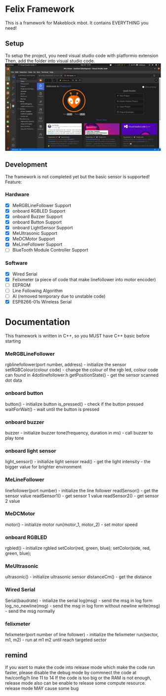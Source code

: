 # Felix Framework
This is a framework for Makeblock mbot. It contains EVERYTHING you need!
## Setup
To setup the project, you need visual studio code with platformio extension
Then, add the folder into visual studio code.
![setup](https://github.com/felixthian/felix-framework-v2/blob/master/pic/001.png)
## Development
The framework is not completed yet but the basic sensor is supported!
Feature:
### Hardware
- [X] MeRGBLineFollower Support
- [X] onboard RGBLED Support
- [X] onboard Buzzer Support
- [X] onboard Button Support
- [X] onboard LightSensor Support
- [X] MeUltrasonic Support
- [X] MeDCMotor Support
- [X] MeLineFollower Support
- [ ] BlueTooth Module Controller Support
### Software
- [X] Wired Serial
- [X] Felixmeter (a piece of code that make linefollower into motor encoder)
- [ ] EEPROM
- [ ] Line Following Algorithm
- [ ] AI (removed temporary due to unstable code)
- [X] ESP8266-01s Wireless Serial
# Documentation
This framework is written in C++, so you MUST have C++ basic before starting
### MeRGBLineFollower
rgblinefollower(port number, address) - initialize the sensor
setRGBColour(colour code) - change the colour of the rgb led, colour code can found in 4dotlinefollower.h
getPositionState() - get the sensor scanned dot data
### onboard button
button() - initialize button
is_pressed() - check if the button pressed
waitForWait() - wait until the button is pressed
### onboard buzzer
buzzer - initialize buzzer
tone(frequency, duration in ms) - call buzzer to play tone
### onboard light sensor
light_sensor() - initialize light sensor
read() - get the light intensity - the bigger value for brighter environment
### MeLineFollower
linefollower(port number) - initialize the line follower
readSensor() - get the sensor value
readSensor1() - get sensor 1 value
readSensor2() - get sensor 2 value 
### MeDCMotor
motor() - initialize motor
run(motor_1, motor_2) - set motor speed
### onboard RGBLED
rgbled() - initialize rgbled
setColor(red, green, blue);
setColor(side, red, green, blue);
### MeUltrasonic
ultrasonic() - initialize ultrasonic sensor
distanceCm() - get the distance
### Wired Serial
Serial(baudrate) - intialize the serial
log(msg) - send the msg in log form
log_no_newline(msg) - send the msg in log form without newline
write(msg) - send the msg normally
### felixmeter
felixmeter(port number of line follower) - initialize the felixmeter
run(sector, m1, m2) - run at m1 m2 until reach targeted sector
## remind
If you want to make the code into release mode which make the code run faster, please disable the debug mode by commnect the code at hw/config/h line 11 to 14
If the code is too big or the RAM is not enough, release mode also can be enable to release some compute resource.
release mode MAY cause some bug